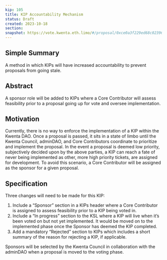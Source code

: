```yaml
---
kip: 105
title: KIP Accountability Mechanism
status: Draft
created: 2023-10-18
section: 
snapshot: https://vote.kwenta.eth.limo/#/proposal/0xce0a3f229ed68c02396ec23b93e340aca809c1cc2db89f790645adf644c304fb
---
```


## Simple Summary
A method in which KIPs will have increased accountability to prevent proposals from going stale. 

## Abstract
A sponsor role will be added to KIPs where a Core Contributor will assess feasibility prior to a proposal going up for vote and oversee implementation.

## Motivation
Currently, there is no way to enforce the implementation of a KIP within the Kwenta DAO. Once a proposal is passed, it sits in a state of limbo until the Kwenta Council, adminDAO, and Core Contributors coordinate to prioritize and implement the proposal. In the event a proposal is deemed low priority, subjectively decided upon by the above parties, a KIP can reach a fate of never being implemented as other, more high priority tickets, are assigned for development. To avoid this scenario, a Core Contributor will be assigned as the sponsor for a given proposal. 

## Specification
Three changes will need to be made for this KIP: 
1. Include a “Sponsor” section in a KIPs header where a Core Contributor is assigned to assess feasibility prior to a KIP being voted in.
2. Include a “In progress” section to the KSL where a KIP will live when it’s been voted on but not yet implemented. It would be moved on to the implemented phase once the Sponsor has deemed the KIP completed.
3. Add a mandatory “Rejected” section to KIPs which includes a short summary of the reason for rejecting a KIP, if applicable.

Sponsors will be selected by the Kwenta Council in collaboration with the adminDAO when a proposal is moved to the voting phase.
